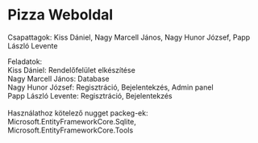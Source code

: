 # Pizza Weboldal

Csapattagok: Kiss Dániel, Nagy Marcell János, Nagy Hunor József, Papp László Levente <br />

Feladatok: <br />
Kiss Dániel: Rendelőfelület elkészítése <br />
Nagy Marcell János: Database <br />
Nagy Hunor József: Regisztráció, Bejelentekzés, Admin panel <br />
Papp László Levente: Regisztráció, Bejelentekzés<br />
<br />
Használathoz kötelező nugget packeg-ek: Microsoft.EntityFrameworkCore.Sqlite, Microsoft.EntityFrameworkCore.Tools

